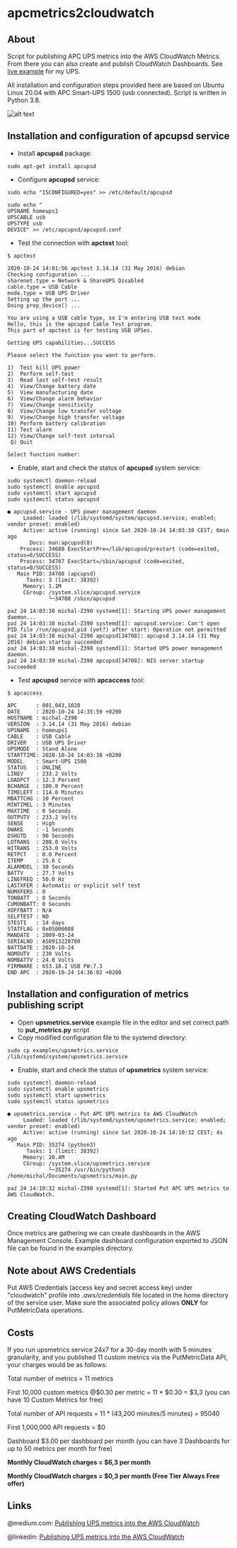 # apcmetrics2cloudwatch
## About
Script for publishing APC UPS metrics into the AWS CloudWatch Metrics. From there you can also create and publish CloudWatch Dashboards. See [live example](https://cloudwatch.amazonaws.com/dashboard.html?dashboard=Home-UPS-APC&context=eyJSIjoidXMtZWFzdC0xIiwiRCI6ImN3LWRiLTcxMDM5ODUwNDIwOSIsIlUiOiJ1cy1lYXN0LTFfYXcxb0JtODdUIiwiQyI6Im90Y3FuaDEybHYwbWhmbGVzamJocm04azUiLCJJIjoidXMtZWFzdC0xOjg4YmY2ODBiLWYxMTQtNDVjOS05YzlkLTE4OTUzZTdlNDIxMSIsIk0iOiJQdWJsaWMifQ%3D%3D) for my UPS.

All installation and configuration steps provided here are based on Ubuntu Linux 20.04 with APC Smart-UPS 1500 (usb connected). Script is written in Python 3.8.

![alt text](images/cloudwatch_dashboard.png)
## Installation and configuration of apcupsd service
* Install **apcupsd** package:
```
sudo apt-get install apcupsd
```
* Configure **apcupsd** service:
```
sudo echo "ISCONFIGURED=yes" >> /etc/default/apcupsd
```
```
sudo echo "
UPSNAME homeups1
UPSCABLE usb
UPSTYPE usb
DEVICE" >> /etc/apcupsd/apcupsd.conf
```
* Test the connection with **apctest** tool:
```
$ apctest

2020-10-24 14:01:56 apctest 3.14.14 (31 May 2016) debian
Checking configuration ...
sharenet.type = Network & ShareUPS Disabled
cable.type = USB Cable
mode.type = USB UPS Driver
Setting up the port ...
Doing prep_device() ...

You are using a USB cable type, so I'm entering USB test mode
Hello, this is the apcupsd Cable Test program.
This part of apctest is for testing USB UPSes.

Getting UPS capabilities...SUCCESS

Please select the function you want to perform.

1)  Test kill UPS power
2)  Perform self-test
3)  Read last self-test result
4)  View/Change battery date
5)  View manufacturing date
6)  View/Change alarm behavior
7)  View/Change sensitivity
8)  View/Change low transfer voltage
9)  View/Change high transfer voltage
10) Perform battery calibration
11) Test alarm
12) View/Change self-test interval
 Q) Quit

Select function number:
```
* Enable, start and check the status of **apcupsd** system service:
```
sudo systemctl daemon-reload
sudo systemctl enable apcupsd
sudo systemctl start apcupsd
sudo systemctl status apcupsd

● apcupsd.service - UPS power management daemon
     Loaded: loaded (/lib/systemd/system/apcupsd.service; enabled; vendor preset: enabled)
     Active: active (running) since Sat 2020-10-24 14:03:38 CEST; 6min ago
       Docs: man:apcupsd(8)
    Process: 34688 ExecStartPre=/lib/apcupsd/prestart (code=exited, status=0/SUCCESS)
    Process: 34707 ExecStart=/sbin/apcupsd (code=exited, status=0/SUCCESS)
   Main PID: 34708 (apcupsd)
      Tasks: 3 (limit: 38392)
     Memory: 1.1M
     CGroup: /system.slice/apcupsd.service
             └─34708 /sbin/apcupsd

paź 24 14:03:38 michal-Z390 systemd[1]: Starting UPS power management daemon...
paź 24 14:03:38 michal-Z390 systemd[1]: apcupsd.service: Can't open PID file /run/apcupsd.pid (yet?) after start: Operation not permitted
paź 24 14:03:38 michal-Z390 apcupsd[34708]: apcupsd 3.14.14 (31 May 2016) debian startup succeeded
paź 24 14:03:38 michal-Z390 systemd[1]: Started UPS power management daemon.
paź 24 14:03:39 michal-Z390 apcupsd[34708]: NIS server startup succeeded
```
* Test **apcupsd** service with **apcaccess** tool:
```
$ apcaccess

APC      : 001,043,1020
DATE     : 2020-10-24 14:35:59 +0200
HOSTNAME : michal-Z390
VERSION  : 3.14.14 (31 May 2016) debian
UPSNAME  : homeups1
CABLE    : USB Cable
DRIVER   : USB UPS Driver
UPSMODE  : Stand Alone
STARTTIME: 2020-10-24 14:03:38 +0200
MODEL    : Smart-UPS 1500
STATUS   : ONLINE
LINEV    : 233.2 Volts
LOADPCT  : 12.3 Percent
BCHARGE  : 100.0 Percent
TIMELEFT : 114.0 Minutes
MBATTCHG : 10 Percent
MINTIMEL : 3 Minutes
MAXTIME  : 0 Seconds
OUTPUTV  : 233.2 Volts
SENSE    : High
DWAKE    : -1 Seconds
DSHUTD   : 90 Seconds
LOTRANS  : 208.0 Volts
HITRANS  : 253.0 Volts
RETPCT   : 0.0 Percent
ITEMP    : 25.6 C
ALARMDEL : 30 Seconds
BATTV    : 27.7 Volts
LINEFREQ : 50.0 Hz
LASTXFER : Automatic or explicit self test
NUMXFERS : 0
TONBATT  : 0 Seconds
CUMONBATT: 0 Seconds
XOFFBATT : N/A
SELFTEST : NO
STESTI   : 14 days
STATFLAG : 0x05000008
MANDATE  : 2009-03-24
SERIALNO : AS0913220780
BATTDATE : 2020-10-24
NOMOUTV  : 230 Volts
NOMBATTV : 24.0 Volts
FIRMWARE : 653.18.I USB FW:7.3
END APC  : 2020-10-24 14:36:02 +0200
```
## Installation and configuration of metrics publishing script
* Open **upsmetrics.service** example file in the editor and set correct path to **put_metrics.py** script
* Copy modified configuration file to the systemd directory:
```
sudo cp examples/upsmetrics.service /lib/systemd/system/upsmetrics.service
```
* Enable, start and check the status of **upsmetrics** system service:
```
sudo systemctl daemon-reload
sudo systemctl enable upsmetrics
sudo systemctl start upsmetrics
sudo systemctl status upsmetrics

● upsmetrics.service - Put APC UPS metrics to AWS CloudWatch
     Loaded: loaded (/lib/systemd/system/upsmetrics.service; enabled; vendor preset: enabled)
     Active: active (running) since Sat 2020-10-24 14:10:32 CEST; 4s ago
   Main PID: 35274 (python3)
      Tasks: 1 (limit: 38392)
     Memory: 20.4M
     CGroup: /system.slice/upsmetrics.service
             └─35274 /usr/bin/python3 /home/michal/Documents/upsmetrics/main.py

paź 24 14:10:32 michal-Z390 systemd[1]: Started Put APC UPS metrics to AWS CloudWatch.
```

## Creating CloudWatch Dashboard
Once metrics are gathering we can create dashboards in the AWS Management Console. Example dashboard configuration exported to JSON file can be found in the examples directory.

## Note about AWS Credentials
Put AWS Credentials (access key and secret access key) under "cloudwatch" profile into *.aws/credentials* file located in the home directory of the service user.
Make sure the associated policy allows **ONLY** for PutMetricData operations.

## Costs
If you run upsmetrics service 24x7 for a 30-day month with 5 minutes granularity, and you published 11 custom metrics via the PutMetricData API, your charges would be as follows:

Total number of metrics = 11 metrics

First 10,000 custom metrics @$0.30 per metric = 11 * $0.30 = $3,3 (you can have 10 Custom Metrics for free)

Total number of API requests = 11 * (43,200 minutes/5 minutes) = 95040

First 1,000,000 API requests = $0

Dashboard $3.00 per dashboard per month (you can have 3 Dashboards for up to 50 metrics per month for free)

**Monthly CloudWatch charges = $6,3 per month**

**Monthly CloudWatch charges = $0,3 per month (Free Tier Always Free offer)**

## Links
@medium.com: [Publishing UPS metrics into the AWS CloudWatch](https://michal-kosinski.medium.com/publishing-ups-metrics-into-the-aws-cloudwatch-55bb600c1745)

@linkedin: [Publishing UPS metrics into the AWS CloudWatch](https://www.linkedin.com/pulse/publishing-ups-metrics-aws-cloudwatch-micha%C5%82-kosi%C5%84ski/)